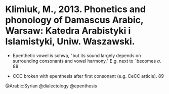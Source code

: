 # Klimiuk, M., 2013. Phonetics and phonology of Damascus Arabic, Warsaw: Katedra Arabistyki i Islamistyki, Uniw. Waszawski.

- Epenthetic vowel is schwa, "but its sound largely depends on surrounding consonants and vowel harmony." E.g. next to *ʿ* becomes *a*. 88

- CCC broken with epenthesis after first consonant (e.g. CeCC article). 89 

@Arabic:Syrian
@dialectology
@epenthesis

